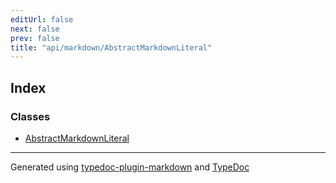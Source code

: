 ```yaml
---
editUrl: false
next: false
prev: false
title: "api/markdown/AbstractMarkdownLiteral"
---
```


## Index

### Classes

- [AbstractMarkdownLiteral](/api/api/markdown/abstractmarkdownliteral/classes/abstractmarkdownliteral/)

***

Generated using [typedoc-plugin-markdown](https://www.npmjs.com/package/typedoc-plugin-markdown) and [TypeDoc](https://typedoc.org/)
